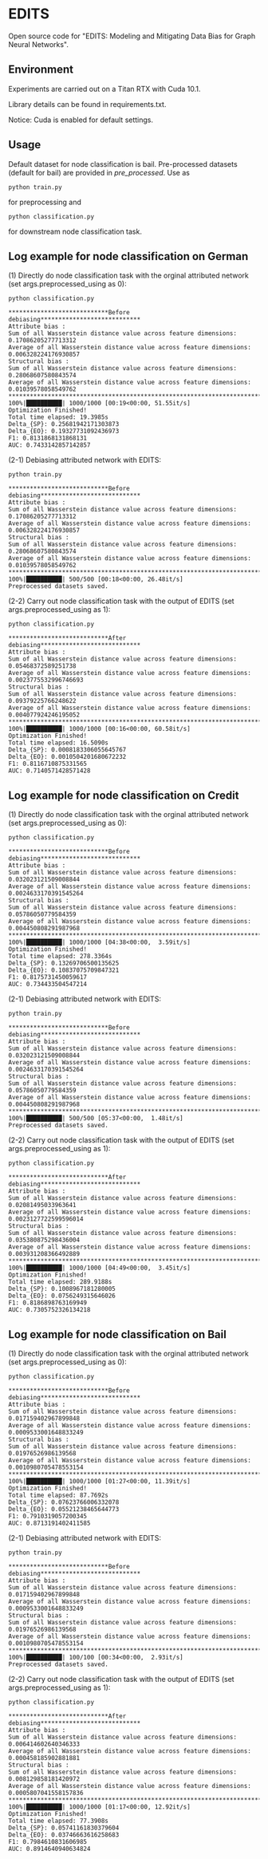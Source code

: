 # EDITS
Open source code for "EDITS: Modeling and Mitigating Data Bias for Graph Neural Networks".

## Environment
Experiments are carried out on a Titan RTX with Cuda 10.1. 

Library details can be found in requirements.txt.

Notice: Cuda is enabled for default settings.

## Usage
Default dataset for node classification is bail. Pre-processed datasets (default for bail) are provided in *pre_processed*.
Use as
```
python train.py
```
for preprocessing and 
```
python classification.py
```
for downstream node classification task.

## Log example for node classification on German

(1) Directly do node classification task with the orginal attributed network (set args.preprocessed_using as 0):
```
python classification.py
```
```
****************************Before debiasing****************************
Attribute bias : 
Sum of all Wasserstein distance value across feature dimensions: 0.17086205277713312
Average of all Wasserstein distance value across feature dimensions: 0.006328224176930857
Structural bias : 
Sum of all Wasserstein distance value across feature dimensions: 0.28068607580843574
Average of all Wasserstein distance value across feature dimensions: 0.01039578058549762
****************************************************************************
100%|██████████| 1000/1000 [00:19<00:00, 51.55it/s]
Optimization Finished!
Total time elapsed: 19.3985s
Delta_{SP}: 0.25681942171303873
Delta_{EO}: 0.19327731092436973
F1: 0.8131868131868131
AUC: 0.7433142857142857
```
(2-1) Debiasing attributed network with EDITS:
```
python train.py
```
```
****************************Before debiasing****************************
Attribute bias : 
Sum of all Wasserstein distance value across feature dimensions: 0.17086205277713312
Average of all Wasserstein distance value across feature dimensions: 0.006328224176930857
Structural bias : 
Sum of all Wasserstein distance value across feature dimensions: 0.28068607580843574
Average of all Wasserstein distance value across feature dimensions: 0.01039578058549762
****************************************************************************
100%|██████████| 500/500 [00:18<00:00, 26.48it/s]
Preprocessed datasets saved.
```
(2-2) Carry out node classification task with the output of EDITS (set args.preprocessed_using as 1):
```
python classification.py
```
```
****************************After debiasing****************************
Attribute bias : 
Sum of all Wasserstein distance value across feature dimensions: 0.05468372589251738
Average of all Wasserstein distance value across feature dimensions: 0.0023775532996746693
Structural bias : 
Sum of all Wasserstein distance value across feature dimensions: 0.09379225766248622
Average of all Wasserstein distance value across feature dimensions: 0.004077924246195052
****************************************************************************
100%|██████████| 1000/1000 [00:16<00:00, 60.58it/s]
Optimization Finished!
Total time elapsed: 16.5090s
Delta_{SP}: 0.0008183306055645767
Delta_{EO}: 0.0010504201680672232
F1: 0.8116710875331565
AUC: 0.7140571428571428
```

## Log example for node classification on Credit

(1) Directly do node classification task with the orginal attributed network (set args.preprocessed_using as 0):
```
python classification.py
```
```
****************************Before debiasing****************************
Attribute bias : 
Sum of all Wasserstein distance value across feature dimensions: 0.032023121509008844
Average of all Wasserstein distance value across feature dimensions: 0.0024633170391545264
Structural bias : 
Sum of all Wasserstein distance value across feature dimensions: 0.05786050779584359
Average of all Wasserstein distance value across feature dimensions: 0.004450808291987968
****************************************************************************
100%|██████████| 1000/1000 [04:38<00:00,  3.59it/s]
Optimization Finished!
Total time elapsed: 278.3364s
Delta_{SP}: 0.13269706500135625
Delta_{EO}: 0.10837075709847321
F1: 0.8175731450059617
AUC: 0.734433504547214
```
(2-1) Debiasing attributed network with EDITS:
```
python train.py
```
```
****************************Before debiasing****************************
Attribute bias : 
Sum of all Wasserstein distance value across feature dimensions: 0.032023121509008844
Average of all Wasserstein distance value across feature dimensions: 0.0024633170391545264
Structural bias : 
Sum of all Wasserstein distance value across feature dimensions: 0.05786050779584359
Average of all Wasserstein distance value across feature dimensions: 0.004450808291987968
****************************************************************************
100%|██████████| 500/500 [05:37<00:00,  1.48it/s]
Preprocessed datasets saved.
```
(2-2) Carry out node classification task with the output of EDITS (set args.preprocessed_using as 1):
```
python classification.py
```
```
****************************After debiasing****************************
Attribute bias : 
Sum of all Wasserstein distance value across feature dimensions: 0.02081495033963641
Average of all Wasserstein distance value across feature dimensions: 0.0023127722599596014
Structural bias : 
Sum of all Wasserstein distance value across feature dimensions: 0.035380875298436004
Average of all Wasserstein distance value across feature dimensions: 0.003931208366492889
****************************************************************************
100%|██████████| 1000/1000 [04:49<00:00,  3.45it/s]
Optimization Finished!
Total time elapsed: 289.9188s
Delta_{SP}: 0.1008967181280005
Delta_{EO}: 0.0756249315646026
F1: 0.8186898763169949
AUC: 0.7305752326134218
```

## Log example for node classification on Bail

(1) Directly do node classification task with the orginal attributed network (set args.preprocessed_using as 0):
```
python classification.py
```
```
****************************Before debiasing****************************
Attribute bias : 
Sum of all Wasserstein distance value across feature dimensions: 0.017159402967899848
Average of all Wasserstein distance value across feature dimensions: 0.0009533001648833249
Structural bias : 
Sum of all Wasserstein distance value across feature dimensions: 0.01976526986139568
Average of all Wasserstein distance value across feature dimensions: 0.0010980705478553154
****************************************************************************
100%|██████████| 1000/1000 [01:27<00:00, 11.39it/s]
Optimization Finished!
Total time elapsed: 87.7692s
Delta_{SP}: 0.07623766006332078
Delta_{EO}: 0.05521238465644773
F1: 0.7910319057200345
AUC: 0.8713191402411585
```

(2-1) Debiasing attributed network with EDITS:
```
python train.py
```
```
****************************Before debiasing****************************
Attribute bias : 
Sum of all Wasserstein distance value across feature dimensions: 0.017159402967899848
Average of all Wasserstein distance value across feature dimensions: 0.0009533001648833249
Structural bias : 
Sum of all Wasserstein distance value across feature dimensions: 0.01976526986139568
Average of all Wasserstein distance value across feature dimensions: 0.0010980705478553154
****************************************************************************
100%|██████████| 100/100 [00:34<00:00,  2.93it/s]
Preprocessed datasets saved.
```
(2-2) Carry out node classification task with the output of EDITS (set args.preprocessed_using as 1):
```
python classification.py
```
```
****************************After debiasing****************************
Attribute bias : 
Sum of all Wasserstein distance value across feature dimensions: 0.006414602640346333
Average of all Wasserstein distance value across feature dimensions: 0.000458185902881881
Structural bias : 
Sum of all Wasserstein distance value across feature dimensions: 0.008129858181420972
Average of all Wasserstein distance value across feature dimensions: 0.0005807041558157836
****************************************************************************
100%|██████████| 1000/1000 [01:17<00:00, 12.92it/s]
Optimization Finished!
Total time elapsed: 77.3908s
Delta_{SP}: 0.05741161830379604
Delta_{EO}: 0.03746663616258683
F1: 0.7984610831606985
AUC: 0.8914640940634824
```
